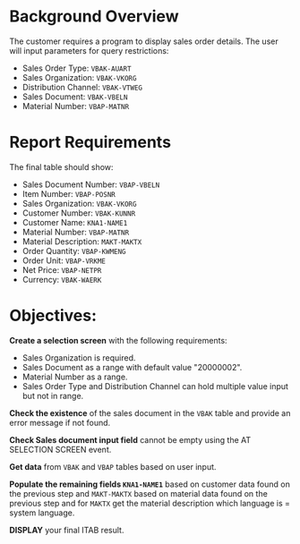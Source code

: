 # Background Overview
The customer requires a program to display sales order details. The user will input parameters for query restrictions:
- Sales Order Type: `VBAK-AUART`
- Sales Organization: `VBAK-VKORG`
- Distribution Channel: `VBAK-VTWEG`
- Sales Document: `VBAK-VBELN`
- Material Number: `VBAP-MATNR`

# Report Requirements
The final table should show:
- Sales Document Number: `VBAP-VBELN`
- Item Number: `VBAP-POSNR`
- Sales Organization: `VBAK-VKORG`
- Customer Number: `VBAK-KUNNR`
- Customer Name: `KNA1-NAME1`
- Material Number: `VBAP-MATNR`
- Material Description: `MAKT-MAKTX`
- Order Quantity: `VBAP-KWMENG`
- Order Unit: `VBAP-VRKME`
- Net Price: `VBAP-NETPR`
- Currency: `VBAK-WAERK`

# Objectives:
**Create a selection screen** with the following requirements:
  - Sales Organization is required.
  - Sales Document as a range with default value "20000002".
  - Material Number as a range.
  - Sales Order Type and Distribution Channel can hold multiple value input but not in range.

**Check the existence** of the sales document in the `VBAK` table and provide an error message if not found.

**Check Sales document input field** cannot be empty using the AT SELECTION SCREEN event.

**Get data** from `VBAK` and `VBAP` tables based on user input.

**Populate the remaining fields `KNA1-NAME1`** based on customer data found on the previous step and `MAKT-MAKTX` based on material data found on the previous step and for `MAKTX` get the material description which language is = system language.

**DISPLAY** your final ITAB result.